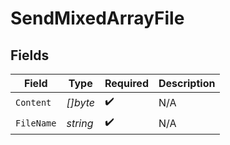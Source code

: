 # SendMixedArrayFile


## Fields

| Field              | Type               | Required           | Description        |
| ------------------ | ------------------ | ------------------ | ------------------ |
| `Content`          | *[]byte*           | :heavy_check_mark: | N/A                |
| `FileName`         | *string*           | :heavy_check_mark: | N/A                |